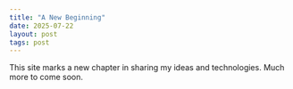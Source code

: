 ```yaml
---
title: "A New Beginning"
date: 2025-07-22
layout: post
tags: post
---
```


This site marks a new chapter in sharing my ideas and technologies. Much more to come soon.
